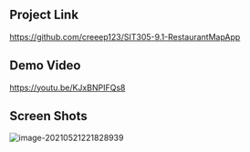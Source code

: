## Project Link

https://github.com/creeep123/SIT305-9.1-RestaurantMapApp

## Demo Video
https://youtu.be/KJxBNPIFQs8

## Screen Shots

![image-20210521221828939](https://gitee.com/yxon123/gitee-sources/raw/master//Images/image-20210521221828939.png)
